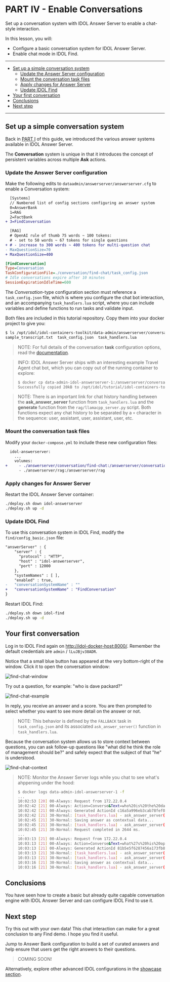 # PART IV - Enable Conversations

Set up a conversation system with IDOL Answer Server to enable a chat-style interaction.

In this lesson, you will:

- Configure a basic conversation system for IDOL Answer Server.
- Enable chat mode in IDOL Find.

---

- [Set up a simple conversation system](#set-up-a-simple-conversation-system)
  - [Update the Answer Server configuration](#update-the-answer-server-configuration)
  - [Mount the conversation task files](#mount-the-conversation-task-files)
  - [Apply changes for Answer Server](#apply-changes-for-answer-server)
  - [Update IDOL Find](#update-idol-find)
- [Your first conversation](#your-first-conversation)
- [Conclusions](#conclusions)
- [Next step](#next-step)

---

## Set up a simple conversation system

Back in [PART I](./PART_I.md#answer-system-types) of this guide, we introduced the various answer systems available in IDOL Answer Server.

The **Conversation** system is unique in that it introduces the concept of persistent variables across multiple **Ask** actions.

### Update the Answer Server configuration

Make the following edits to `dataadmin/answerserver/answerserver.cfg` to enable a Conversation system:

```diff
  [Systems]
  // Numbered list of config sections configuring an answer system
  0=AnswerBank
  1=RAG
  2=FactBank
+ 3=FindConversation
```

```diff
  [RAG]
  # OpenAI rule of thumb 75 words ~ 100 tokens: 
  # - set to 50 words ~ 67 tokens for single questions
+ # - increase to 300 words ~ 400 tokens for multi-question chat
- MaxQuestionSize=70
+ MaxQuestionSize=400
```

```ini
[FindConversation]
Type=Conversation
TaskConfigurationFile=./conversation/find-chat/task_config.json
# Idle conversations expire after 10 minutes
SessionExpirationIdleTime=600
```

The *Conversation*-type configuration section must reference a `task_config.json` file, which is where you configure the chat bot interaction, and an accompanying `task_handlers.lua` script, where you can include variables and define functions to run tasks and validate input.

Both files are included in this tutorial repository. Copy them into your docker project to give you:

```sh
$ ls /opt/idol/idol-containers-toolkit/data-admin/answerserver/conversation/find-chat/
sample_transcript.txt  task_config.json  task_handlers.lua
```

> NOTE: For full details of the conversation **task** configuration options, read the [documentation](https://www.microfocus.com/documentation/idol/IDOL_24_4/AnswerServer_24.4_Documentation/Help/Content/Manage%20Conversation/Conv_TaskConfiguration.htm).

> INFO: IDOL Answer Server ships with an interesting example Travel Agent chat bot, which you can copy out of the running container to explore:
>
> ```sh
> $ docker cp data-admin-idol-answerserver-1:/answerserver/conversation/examples/travel ./answerserver/conversation/
> Successfully copied 20kB to /opt/idol/tutorial/idol-containers-toolkit/data-admin/answerserver/conversation/
> ```

> NOTE: There is an important link for chat history handling between the **ask_answer_server** function from `task_handlers.lua` and the **generate** function from the `rag/llamacpp_server.py` script. Both functions expect any chat history to be separated by a `+` character in the sequence: user, assistant, user, assistant, user, etc.

### Mount the conversation task files

Modify your `docker-compose.yml` to include these new configuration files:

```diff
  idol-answerserver:
    ...
    volumes:
+     - ./answerserver/conversation/find-chat:/answerserver/conversation/find-chat
      - ./answerserver/rag:/answerserver/rag
```

### Apply changes for Answer Server

Restart the IDOL Answer Server container:

```sh
./deploy.sh down idol-answerserver
./deploy.sh up -d
```

### Update IDOL Find

To use this conversation system in IDOL Find, modify the `find/config_basic.json` file:

```diff
"answerServer" : {
    "server" : {
      "protocol" : "HTTP",
      "host" : "idol-answerserver",
      "port" : 12000
    },
    "systemNames" : [ ],
    "enabled" : true,
-   "conversationSystemName" : ""
+   "conversationSystemName" : "FindConversation"
}
```

Restart IDOL Find:

```sh
./deploy.sh down idol-find
./deploy.sh up -d
```

## Your first conversation

Log in to IDOL Find again on <http://idol-docker-host:8000/>. Remember the default credentials are `admin` / `lLuJBjv38ADR`.

Notice that a small blue button has appeared at the very bottom-right of the window.  Click it to open the conversation window:

![find-chat-window](./figs/find-chat-window.png)

Try out a question, for example: "who is dave packard?"

![find-chat-example](./figs/find-chat-example.png)

In reply, you receive an answer and a score.  You are then prompted to select whether you want to see more detail on the answer or not.

> NOTE: This behavior is defined by the `FALLBACK` task in `task_config.json` and its associated `ask_answer_server()` function in `task_handlers.lua`.

Because the conversation system allows us to store context between questions, you can ask follow-up questions like "what did he think the role of management should be?" and safely expect that the subject of that "he" is understood.

![find-chat-context](./figs/find-chat-context.png)

> NOTE: Monitor the Answer Server logs while you chat to see what's ahppening under the hood:
>
> ```sh
> $ docker logs data-admin-idol-answerserver-1 -f
> ...
> 10:02:53 [20] 00-Always: Request from 172.22.0.4
> 10:02:42 [21] 00-Always: Action=Converse&Text=who%20is%20the%20dave%20packard%3F&SystemName=FindConversation&SessionId=17565797246588792001 (172.22.0.4)
> 10:02:42 [21] 00-Always: Generated ActionId c16a5a996eb3cab78fef0a4e6d2c70383dbf2f67
> 10:02:42 [21] 30-Normal: [task_handlers.lua] - ask_answer_server(): who is the dave packard?
> 10:02:45 [21] 30-Normal: Saving answer as contextual data...
> 10:02:45 [21] 30-Normal: [task_handlers.lua] - ask_answer_server(): Dave Packard was an American entrepreneur and inventor.
> 10:02:45 [21] 30-Normal: Request completed in 2644 ms.
> ...
> 10:03:13 [21] 00-Always: Request from 172.22.0.4
> 10:03:13 [21] 00-Always: Action=Converse&Text=what%27s%20his%20opinion%20on%20management%27s%20role%20in%20business%3F&SystemName=FindConversation&> SessionId=17565797246588792001 (172.22.0.4)
> 10:03:13 [21] 00-Always: Generated ActionId 81b5e5f6287456a173fb8e089abbb7bf6b6ac0c8
> 10:03:13 [21] 30-Normal: [task_handlers.lua] - ask_answer_server(): what's his opinion on management's role in business?
> 10:03:13 [21] 30-Normal: [task_handlers.lua] - ask_answer_server(): who is the dave packard?+Dave Packard was an American entrepreneur and inventor.+what's his opinion on > management's role in business?
> 10:03:16 [21] 30-Normal: Saving answer as contextual data...
> 10:03:16 [21] 30-Normal: [task_handlers.lua] - ask_answer_server(): Management's responsibility is to shareholders, not employees, customers, or the community.
> ```

## Conclusions

You have seen how to create a basic but already quite capable conversation engine with IDOL Answer Server and can configure IDOL Find to use it.

## Next step

Try this out with your own data! This chat interaction can make for a great conclusion to any Find demo. I hope you find it useful.

Jump to Answer Bank configuration to build a set of curated answers and help ensure that users get the right answers to their questions.

<!-- Go to [Part V](./PART_V.md). -->

> COMING SOON!

Alternatively, explore other advanced IDOL configurations in the [showcase section](../../README.md#showcase-lessons).
